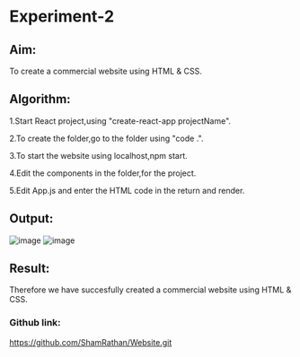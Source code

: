 # Experiment-2
## Aim:
To create a commercial website using HTML & CSS.

## Algorithm:
1.Start React project,using "create-react-app projectName".

2.To create the folder,go to the folder using "code .".

3.To start the website using localhost,npm start.

4.Edit the components in the folder,for the project.

5.Edit App.js and enter the HTML code in the return and render.
## Output:
![image](https://user-images.githubusercontent.com/93587823/235618443-1630ee46-602d-4bc0-b40a-53f5670c9a63.png)
![image](https://github.com/ShamRathan/Website/assets/93587823/bdf06925-29c8-4780-8718-19529881b0cf)

##  Result:
Therefore we have succesfully created a commercial website using HTML & CSS.

### Github link:
https://github.com/ShamRathan/Website.git
